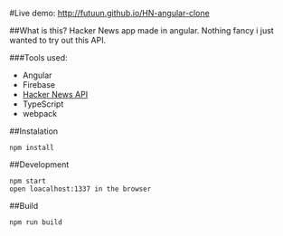 #Live demo:
http://futuun.github.io/HN-angular-clone

##What is this?
Hacker News app made in angular.
Nothing fancy i just wanted to try out this API.

###Tools used:
 - Angular
 - Firebase
 - [Hacker News API](https://github.com/HackerNews/API)
 - TypeScript
 - webpack

##Instalation

```
npm install
```
##Development
```
npm start
open loacalhost:1337 in the browser

```

##Build
```
npm run build
```
